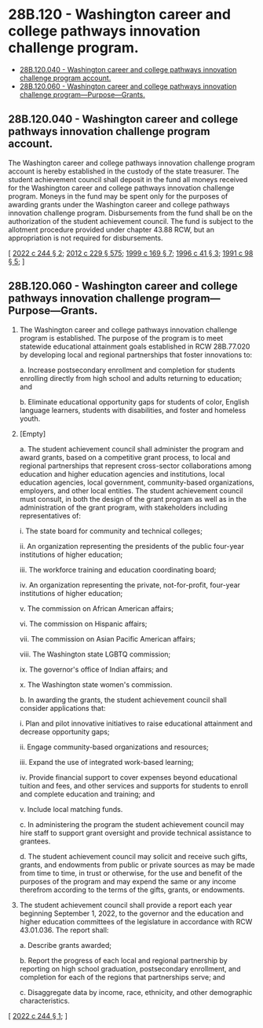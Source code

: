 # 28B.120 - Washington career and college pathways innovation challenge program.
* [28B.120.040 - Washington career and college pathways innovation challenge program account.](#28b120040---washington-career-and-college-pathways-innovation-challenge-program-account)
* [28B.120.060 - Washington career and college pathways innovation challenge program—Purpose—Grants.](#28b120060---washington-career-and-college-pathways-innovation-challenge-programpurposegrants)
## 28B.120.040 - Washington career and college pathways innovation challenge program account.
The Washington career and college pathways innovation challenge program account is hereby established in the custody of the state treasurer. The student achievement council shall deposit in the fund all moneys received for the Washington career and college pathways innovation challenge program. Moneys in the fund may be spent only for the purposes of awarding grants under the Washington career and college pathways innovation challenge program. Disbursements from the fund shall be on the authorization of the student achievement council. The fund is subject to the allotment procedure provided under chapter 43.88 RCW, but an appropriation is not required for disbursements.

\[ [2022 c 244 § 2](https://lawfilesext.leg.wa.gov/biennium/2021-22/Pdf/Bills/Session%20Laws/Senate/5789-S2.SL.pdf?cite=2022%20c%20244%20§%202); [2012 c 229 § 575](https://lawfilesext.leg.wa.gov/biennium/2011-12/Pdf/Bills/Session%20Laws/House/2483-S2.SL.pdf?cite=2012%20c%20229%20§%20575); [1999 c 169 § 7](https://lawfilesext.leg.wa.gov/biennium/1999-00/Pdf/Bills/Session%20Laws/House/1013-S.SL.pdf?cite=1999%20c%20169%20§%207); [1996 c 41 § 3](https://lawfilesext.leg.wa.gov/biennium/1995-96/Pdf/Bills/Session%20Laws/House/2292-S2.SL.pdf?cite=1996%20c%2041%20§%203); [1991 c 98 § 5](https://lawfilesext.leg.wa.gov/biennium/1991-92/Pdf/Bills/Session%20Laws/House/1723.SL.pdf?cite=1991%20c%2098%20§%205); \]

## 28B.120.060 - Washington career and college pathways innovation challenge program—Purpose—Grants.
1. The Washington career and college pathways innovation challenge program is established. The purpose of the program is to meet statewide educational attainment goals established in RCW 28B.77.020 by developing local and regional partnerships that foster innovations to:

   a. Increase postsecondary enrollment and completion for students enrolling directly from high school and adults returning to education; and

   b. Eliminate educational opportunity gaps for students of color, English language learners, students with disabilities, and foster and homeless youth.

2. [Empty]

   a. The student achievement council shall administer the program and award grants, based on a competitive grant process, to local and regional partnerships that represent cross-sector collaborations among education and higher education agencies and institutions, local education agencies, local government, community-based organizations, employers, and other local entities. The student achievement council must consult, in both the design of the grant program as well as in the administration of the grant program, with stakeholders including representatives of:

      i. The state board for community and technical colleges;

      ii. An organization representing the presidents of the public four-year institutions of higher education;

      iii. The workforce training and education coordinating board;

      iv. An organization representing the private, not-for-profit, four-year institutions of higher education;

      v. The commission on African American affairs;

      vi. The commission on Hispanic affairs;

      vii. The commission on Asian Pacific American affairs;

      viii. The Washington state LGBTQ commission;

      ix. The governor's office of Indian affairs; and

      x. The Washington state women's commission.

   b. In awarding the grants, the student achievement council shall consider applications that:

      i. Plan and pilot innovative initiatives to raise educational attainment and decrease opportunity gaps;

      ii. Engage community-based organizations and resources;

      iii. Expand the use of integrated work-based learning;

      iv. Provide financial support to cover expenses beyond educational tuition and fees, and other services and supports for students to enroll and complete education and training; and

      v. Include local matching funds.

   c. In administering the program the student achievement council may hire staff to support grant oversight and provide technical assistance to grantees.

   d. The student achievement council may solicit and receive such gifts, grants, and endowments from public or private sources as may be made from time to time, in trust or otherwise, for the use and benefit of the purposes of the program and may expend the same or any income therefrom according to the terms of the gifts, grants, or endowments.

3. The student achievement council shall provide a report each year beginning September 1, 2022, to the governor and the education and higher education committees of the legislature in accordance with RCW 43.01.036. The report shall:

   a. Describe grants awarded;

   b. Report the progress of each local and regional partnership by reporting on high school graduation, postsecondary enrollment, and completion for each of the regions that partnerships serve; and

   c. Disaggregate data by income, race, ethnicity, and other demographic characteristics.

\[ [2022 c 244 § 1](https://lawfilesext.leg.wa.gov/biennium/2021-22/Pdf/Bills/Session%20Laws/Senate/5789-S2.SL.pdf?cite=2022%20c%20244%20§%201); \]

